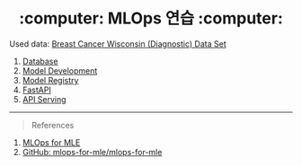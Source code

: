 <div align=center> <h1> :computer: MLOps 연습 :computer: </h1> </div>

Used data: [Breast Cancer Wisconsin (Diagnostic) Data Set](https://www.kaggle.com/datasets/uciml/breast-cancer-wisconsin-data)

1. [Database](https://zerohertz.github.io/mlops-database/)
2. [Model Development](https://zerohertz.github.io/mlops-model-development/)
3. [Model Registry](https://zerohertz.github.io/mlops-model-registry/)
4. [FastAPI](https://zerohertz.github.io/mlops-fastapi/)
5. [API Serving](https://zerohertz.github.io/mlops-api-serving/)

---

> References

1. [MLOps for MLE](https://mlops-for-mle.github.io/tutorial/)
2. [GitHub: mlops-for-mle/mlops-for-mle](https://github.com/mlops-for-mle/mlops-for-mle)
